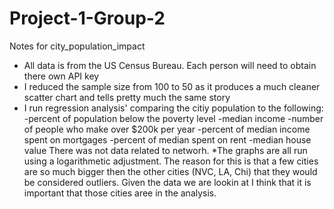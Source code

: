 # Project-1-Group-2
Notes for city_population_impact
  *  All data is from the US Census Bureau.  Each person will need to obtain there own API key
  *  I reduced the sample size from 100 to 50 as it produces a much cleaner scatter chart and tells pretty much the same story
  *  I run regression analysis' comparing the citiy population to the following:
    -percent of population below the poverty level
    -median income
    -number of people who make over $200k per year
    -percent of median income spent on mortgages
    -percent of median spent on rent
    -median house value
    There was not data related to networh.
  *The graphs are all run using a logarithmetic adjustment.  The reason for this is that a few cities are so much bigger then the other cities (NVC, LA, Chi) that they would be considered outliers.  Given the data we are lookin at I think that it is important that those cities aree in the analysis.   
